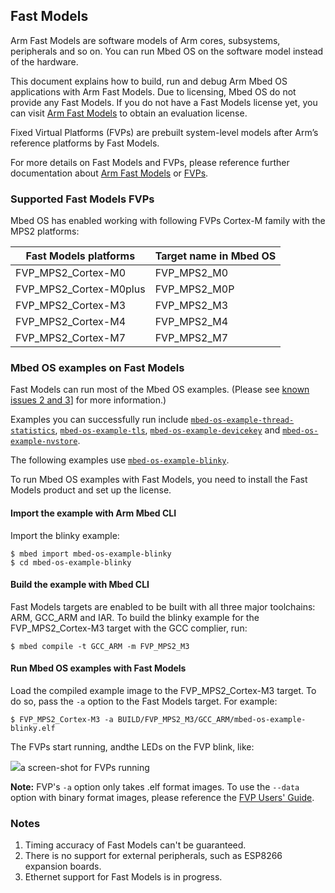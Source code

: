 ## Fast Models

Arm Fast Models are software models of Arm cores, subsystems, peripherals and so on. You can run Mbed OS on the software model instead of the hardware.

This document explains how to build, run and debug Arm Mbed OS applications with Arm Fast Models. Due to licensing, Mbed OS do not provide any Fast Models. If you do not have a Fast Models license yet, you can visit [Arm Fast Models](https://developer.arm.com/products/system-design/fast-models) to obtain an evaluation license.

Fixed Virtual Platforms (FVPs) are prebuilt system-level models after Arm’s reference platforms by Fast Models.

For more details on Fast Models and FVPs, please reference further documentation about [Arm Fast Models](https://developer.arm.com/products/system-design/fast-models) or [FVPs](https://developer.arm.com/products/system-design/fixed-virtual-platforms).

### Supported Fast Models FVPs

Mbed OS has enabled working with following FVPs Cortex-M family with the MPS2 platforms:

Fast Models platforms | Target name in Mbed OS
---|---
FVP_MPS2_Cortex-M0 | FVP_MPS2_M0
FVP_MPS2_Cortex-M0plus | FVP_MPS2_M0P
FVP_MPS2_Cortex-M3 | FVP_MPS2_M3
FVP_MPS2_Cortex-M4 | FVP_MPS2_M4
FVP_MPS2_Cortex-M7 | FVP_MPS2_M7

### Mbed OS examples on Fast Models

Fast Models can run most of the Mbed OS examples. (Please see [known issues 2 and 3](#known-issues)] for more information.)

Examples you can successfully run include [`mbed-os-example-thread-statistics`](https://github.com/ARMmbed/mbed-os-example-thread-statistics), [`mbed-os-example-tls`](https://github.com/ARMmbed/mbed-os-example-tls), [`mbed-os-example-devicekey`](https://github.com/ARMmbed/mbed-os-example-devicekey) and [`mbed-os-example-nvstore`](https://github.com/ARMmbed/mbed-os-example-nvstore).

The following examples use [`mbed-os-example-blinky`](https://github.com/ARMmbed/mbed-os-example-blinky).

To run Mbed OS examples with Fast Models, you need to install the Fast Models product and set up the license.

#### Import the example with Arm Mbed CLI 

Import the blinky example:

```
$ mbed import mbed-os-example-blinky
$ cd mbed-os-example-blinky
```

#### Build the example with Mbed CLI

Fast Models targets are enabled to be built with all three major toolchains: ARM, GCC_ARM and IAR. To build the blinky example for the FVP_MPS2_Cortex-M3 target with the GCC complier, run:

```
$ mbed compile -t GCC_ARM -m FVP_MPS2_M3
```

#### Run Mbed OS examples with Fast Models

Load the compiled example image to the FVP_MPS2_Cortex-M3 target. To do so, pass the `-a` option to the Fast Models target. For example:

```
$ FVP_MPS2_Cortex-M3 -a BUILD/FVP_MPS2_M3/GCC_ARM/mbed-os-example-blinky.elf
```

The FVPs start running, andthe LEDs on the FVP blink, like:

<span class="images">![](https://s3-us-west-2.amazonaws.com/mbed-os-docs-images/fastmodel_cm3.png)<span>a screen-shot for FVPs running</span></span>

<span class="notes">**Note:** FVP's `-a` option only takes .elf format images. To use the `--data` option with binary format images, please reference the [FVP Users' Guide](http://arminfo.emea.arm.com/help/index.jsp?topic=/com.arm.doc.100966_1103_00_en/index.html).</span>

### Notes

1. Timing accuracy of Fast Models can't be guaranteed.
1. There is no support for external peripherals, such as ESP8266 expansion boards.
1. Ethernet support for Fast Models is in progress.
